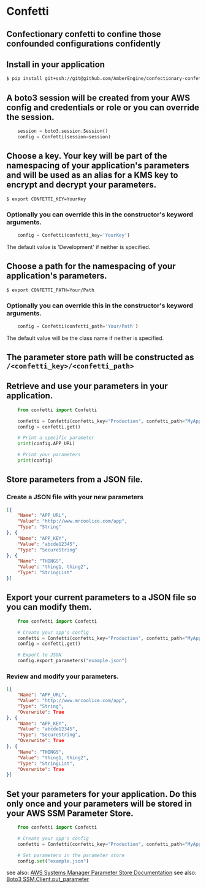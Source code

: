 Confetti
=========
Confectionary confetti to confine those confounded configurations confidently
---------

## Install in your application
```bash
$ pip install git+ssh://git@github.com/AmberEngine/confectionary-confetti.git#egg=confectionary-confetti
```

## A boto3 session will be created from your AWS config and credentials or role or you can override the session.
```python
    session = boto3.session.Session()
    config = Confetti(session=session)
```

## Choose a key. Your key will be part of the namespacing of your application's parameters and will be used as an alias for a KMS key to encrypt and decrypt your parameters.
```bash
$ export CONFETTI_KEY=YourKey
```

### Optionally you can override this in the constructor's keyword arguments.
```python
    config = Confetti(confetti_key='YourKey')
```
The default value is 'Development' if neither is specified.

## Choose a path for the namespacing of your application's parameters.
```bash
$ export CONFETTI_PATH=Your/Path
```

### Optionally you can override this in the constructor's keyword arguments.
```python
    config = Confetti(confetti_path='Your/Path')
```
The default value will be the class name if neither is specified.

## The parameter store path will be constructed as ```/<confetti_key>/<confetti_path>```

## Retrieve and use your parameters in your application.
```python
    from confetti import Confetti

    confetti = Confetti(confetti_key="Production", confetti_path="MyApp")
    config = confetti.get()

    # Print a specific parameter
    print(config.APP_URL)

    # Print your parameters
    print(config)
```

## Store parameters from a JSON file.

### Create a JSON file with your new parameters
```json
[{
    "Name": "APP_URL",
    "Value": "http://www.mrcoolice.com/app",
    "Type": "String"
}, {
    "Name": "APP_KEY",
    "Value": "abcde12345",
    "Type": "SecureString"
}, {
    "Name": "THINGS",
    "Value": "thing1, thing2",
    "Type": "StringList"
}]
```

## Export your current parameters to a JSON file so you can modify them.
```python
    from confetti import Confetti

    # Create your app's config
    confetti = Confetti(confetti_key="Production", confetti_path="MyApp")
    config = confetti.get()

    # Export to JSON
    config.export_parameters("example.json")
```

### Review and modify your parameters.
```json
[{
    "Name": "APP_URL",
    "Value": "http://www.mrcoolice.com/app",
    "Type": "String",
    "Overwrite": True
}, {
    "Name": "APP_KEY",
    "Value": "abcde12345",
    "Type": "SecureString",
    "Overwrite": True
}, {
    "Name": "THINGS",
    "Value": "thing1, thing2",
    "Type": "StringList",
    "Overwrite": True
}]
```

## Set your parameters for your application.  Do this only once and your parameters will be stored in your AWS SSM Parameter Store.
```python
    from confetti import Confetti

    # Create your app's config
    confetti = Confetti(confetti_key="Production", confetti_path="MyApp")

    # Set parameters in the parameter store
    config.set("example.json")
```

see also: [AWS Systems Manager Parameter Store Documentation](https://docs.aws.amazon.com/systems-manager/latest/userguide/systems-manager-paramstore.html)
see also: [Boto3 SSM.Client.put_parameter](https://boto3.amazonaws.com/v1/documentation/api/latest/reference/services/ssm.html#SSM.Client.put_parameter)
